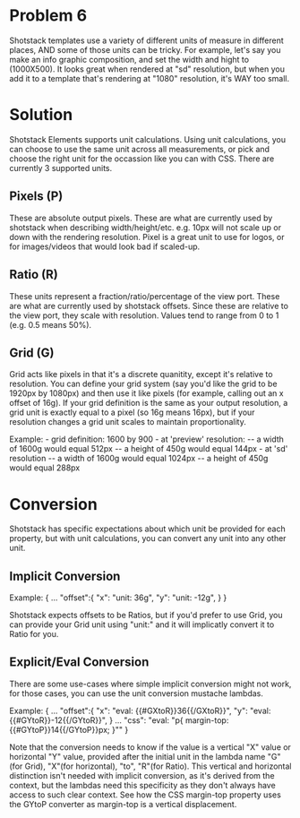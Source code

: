 # Problem 6
Shotstack templates use a variety of different units of measure in different places, AND some of those units can be tricky.  For example, let's say you make an info graphic composition, and set the width and hight to (1000X500).  It looks great when rendered at "sd" resolution, but when you add it to a template that's rendering at "1080" resolution, it's WAY too small.

# Solution
Shotstack Elements supports unit calculations.  Using unit calculations, you can choose to use the same unit across all measurements, or pick and choose the right unit for the occassion like you can with CSS.  There are currently 3 supported units.

## Pixels (P)
These are absolute output pixels.  These are what are currently used by shotstack when describing width/height/etc.  e.g. 10px will not scale up or down with the rendering resolution.  Pixel is a great unit to use for logos, or for images/videos that would look bad if scaled-up.

## Ratio (R)
These units represent a fraction/ratio/percentage of the view port.  These are what are currently used by shotstack offsets.  Since these are relative to the view port, they scale with resolution.  Values tend to range from 0 to 1 (e.g. 0.5 means 50%).

## Grid (G)
Grid acts like pixels in that it's a discrete quanitity, except it's relative to resolution.  You can define your grid system (say you'd like the grid to be 1920px by 1080px) and then use it like pixels (for example, calling out an x offset of 16g).  If your grid definition is the same as your output resolution, a grid unit is exactly equal to a pixel (so 16g means 16px), but if your resolution changes a grid unit scales to maintain proportionality.

Example:
    - grid definition: 1600 by 900
    - at 'preview' resolution:
    -- a width of 1600g would equal 512px
    -- a height of 450g would equal 144px
    - at 'sd' resolution
    -- a width of 1600g would equal 1024px
    -- a height of 450g would equal 288px

# Conversion
Shotstack has specific expectations about which unit be provided for each property, but with unit calculations, you can convert any unit into any other unit.  

## Implicit Conversion
Example:
{
    ...
    "offset":{
        "x": "unit: 36g",
        "y": "unit: -12g",
    }
}

Shotstack expects offsets to be Ratios, but if you'd prefer to use Grid, you can provide your Grid unit using "unit:" and it will implicatly convert it to Ratio for you.

## Explicit/Eval Conversion
There are some use-cases where simple implicit conversion might not work, for those cases, you can use the unit conversion mustache lambdas.

Example:
{
    ...
    "offset":{
        "x": "eval: {{#GXtoR}}36{{/GXtoR}}",
        "y": "eval: {{#GYtoR}}-12{{/GYtoR}}",
    }
    ...
    "css": "eval: \"p{ margin-top: {{#GYtoP}}14{{/GYtoP}}px; }\""
}

Note that the conversion needs to know if the value is a vertical "X" value or horizontal "Y" value, provided after the initial unit in the lambda name "G"(for Grid), "X"(for horizontal), "to", "R"(for Ratio).  This vertical and horizontal distinction isn't needed with implicit conversion, as it's derived from the context, but the lambdas need this specificity as they don't always have access to such clear context.  See how the CSS margin-top property uses the GYtoP converter as margin-top is a vertical displacement.